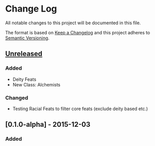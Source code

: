 # Change Log

All notable changes to this project will be documented in this file.

The format is based on [Keep a Changelog](http://keepachangelog.com/)
and this project adheres to [Semantic Versioning](http://semver.org/).

## [Unreleased]

### Added

-   Deity Feats
-   New Class: Alchemists

### Changed

-   Testing Racial Feats to filter core feats (exclude deity based etc.)

## [0.1.0-alpha] - 2015-12-03

<!-- trunk-ignore(markdownlint/MD024) -->

### Added

[Unreleased]: https://github.com/truthencode/ddo-calc/0.1.0-alpha...HEAD
